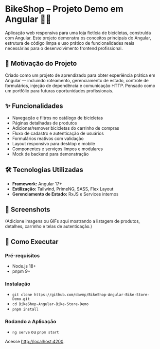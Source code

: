 # BikeShop – Projeto Demo em Angular 🚴‍♂️

Aplicação web responsiva para uma loja fictícia de bicicletas, construída com Angular. Este projeto demonstra os conceitos principais do Angular, estrutura de código limpa e uso prático de funcionalidades reais necessárias para o desenvolvimento frontend profissional.

## 🚩 Motivação do Projeto

Criado como um projeto de aprendizado para obter experiência prática em Angular — incluindo roteamento, gerenciamento de estado, controle de formulários, injeção de dependência e comunicação HTTP. Pensado como um portfólio para futuras oportunidades profissionais.

## ✨ Funcionalidades

- Navegação e filtros no catálogo de bicicletas
- Páginas detalhadas de produtos
- Adicionar/remover bicicletas do carrinho de compras
- Fluxo de cadastro e autenticação de usuários
- Formulários reativos com validação
- Layout responsivo para desktop e mobile
- Componentes e serviços limpos e modulares
- Mock de backend para demonstração

## 🛠️ Tecnologias Utilizadas

- **Framework:** Angular 17+
- **Estilização:** Tailwind, PrimeNG, SASS, Flex Layout
- **Gerenciamento de Estado:** RxJS e Services internos

## 📸 Screenshots

(Adicione imagens ou GIFs aqui mostrando a listagem de produtos, detalhes, carrinho e telas de autenticação.)

## 🚀 Como Executar

### Pré-requisitos

- Node.js 18+
- pnpm 9+

### Instalação

- `git clone https://github.com/davmp/BikeShop-Angular-Bike-Store-Demo.git`
- `cd BikeShop-Angular-Bike-Store-Demo`
- `pnpm install`

### Rodando a Aplicação

- `ng serve` ou `pnpm start`

Acesse [http://localhost:4200](http://localhost:4200).
